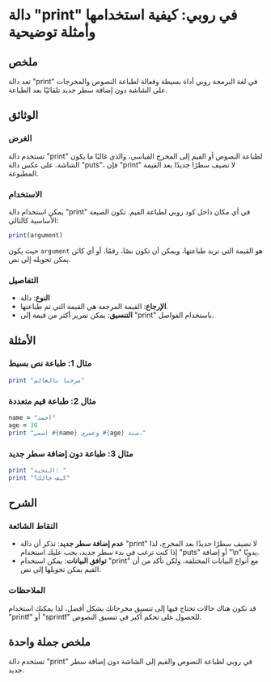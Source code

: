 <!--
Meta Description: # دالة "print" في روبي: كيفية استخدامها وأمثلة توضيحية ## ملخص تعد دالة "print" في لغة البرمجة روبي أداة بسيطة وفعالة لطباعة النصوص والمخرجات على الشا...
Meta Keywords: print, دالة, سطر, جديد, إلى
-->

# دالة "print" في روبي: كيفية استخدامها وأمثلة توضيحية

## ملخص
تعد دالة "print" في لغة البرمجة روبي أداة بسيطة وفعالة لطباعة النصوص والمخرجات على الشاشة دون إضافة سطر جديد تلقائيًا بعد الطباعة.

## الوثائق
### الغرض
تستخدم دالة "print" لطباعة النصوص أو القيم إلى المخرج القياسي، والذي غالبًا ما يكون الشاشة. على عكس دالة "puts"، فإن "print" لا تضيف سطرًا جديدًا بعد القيمة المطبوعة.

### الاستخدام
يمكن استخدام دالة "print" في أي مكان داخل كود روبي لطباعة القيم. تكون الصيغة الأساسية كالتالي:

```ruby
print(argument)
```

حيث يكون `argument` هو القيمة التي تريد طباعتها، ويمكن أن تكون نصًا، رقمًا، أو أي كائن يمكن تحويله إلى نص.

### التفاصيل
- **النوع**: دالة
- **الإرجاع**: القيمة المرجعة هي القيمة التي تم طباعتها.
- **التنسيق**: يمكن تمرير أكثر من قيمة إلى "print" باستخدام الفواصل.

## الأمثلة
### مثال 1: طباعة نص بسيط
```ruby
print "مرحبا بالعالم"
```

### مثال 2: طباعة قيم متعددة
```ruby
name = "أحمد"
age = 30
print "اسمي #{name} وعمري #{age} سنة."
```

### مثال 3: طباعة دون إضافة سطر جديد
```ruby
print "التحية: "
print "كيف حالك؟"
```

## الشرح
### النقاط الشائعة
- **عدم إضافة سطر جديد**: تذكر أن دالة "print" لا تضيف سطرًا جديدًا بعد المخرج، لذا إذا كنت ترغب في بدء سطر جديد، يجب عليك استخدام "puts" أو إضافة "\n" يدويًا.
- **توافق البيانات**: يمكن استخدام "print" مع أنواع البيانات المختلفة، ولكن تأكد من أن القيم يمكن تحويلها إلى نص.

### الملاحظات
قد تكون هناك حالات تحتاج فيها إلى تنسيق مخرجاتك بشكل أفضل، لذا يمكنك استخدام "printf" أو "sprintf" للحصول على تحكم أكبر في تنسيق النصوص.

## ملخص جملة واحدة
تستخدم دالة "print" في روبي لطباعة النصوص والقيم إلى الشاشة دون إضافة سطر جديد.